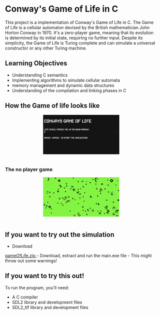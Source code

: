 # Conway's Game of Life in C 

This project is a implementation of Conway's Game of Life in C. The Game of Life is a cellular automaton devised by the British mathematician John Horton Conway in 1970. It's a zero-player game, meaning that its evolution is determined by its initial state, requiring no further input. Despite its simplicity, the Game of Life is Turing complete and can simulate a universal constructor or any other Turing machine.

## Learning Objectives
- Understanding C semantics
- Implementing algorithms to simulate cellular automata
- memory management and dynamic data structures
- Understanding of the compilation and linking phases in C

## How the Game of life looks like
<div style="display:flex; justify-content:center">
    <img src= "assets/readme/menu.gif" alt="Game of life Options screen"style="width:50%">
</div>
<br>

### The no player game
<div style="display:flex; justify-content:center">
    <img src= "assets/readme/Game of life.gif" alt="Game of life simulation screen image" style="width:50%">
</div>
<br>

## If you want to try out the simulation 
- Download 
<a href="assets/readme/gameOfLife.zip" download>
   gameOfLife.zip
</a>
- Download, extract and run the main.exe file 
- This might throw out some warnings! 

## If you want to try this out!
To run the program, you'll need: 
- A C compiler
- SDL2 library and development files
- SDL2_ttf library and development files


